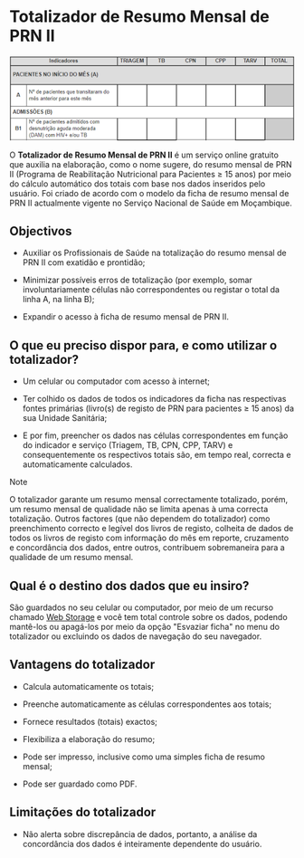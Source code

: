 # Totalizador de Resumo Mensal de PRN II

![Trecho do Totalizador do Resumo Mensal de PRN II](imagens/totalizador-de-resumo-mensal-de-prn-ii.png)

O **Totalizador de Resumo Mensal de PRN II** é um serviço online gratuito que auxilia na elaboração, como o nome sugere, do resumo mensal de PRN II (Programa de Reabilitação Nutricional para Pacientes ≥ 15 anos) por meio do cálculo automático dos totais com base nos dados inseridos pelo usuário. Foi criado de acordo com o modelo da ficha de resumo mensal de PRN II actualmente vigente no Serviço Nacional de Saúde em Moçambique.


## Objectivos

* Auxiliar os Profissionais de Saúde na totalização do resumo mensal de PRN II com exatidão e prontidão;

* Minimizar possíveis erros de totalização (por exemplo, somar involuntariamente células não correspondentes ou registar o total da linha A, na linha B);

* Expandir o acesso à ficha de resumo mensal de PRN II.


## O que eu preciso dispor para, e como utilizar o totalizador?

* Um celular ou computador com acesso à internet;

* Ter colhido os dados de todos os indicadores da ficha nas respectivas fontes primárias (livro(s) de registo de PRN para pacientes ≥ 15 anos) da sua Unidade Sanitária;

* E por fim, preencher os dados nas células correspondentes em função do indicador e serviço (Triagem, TB, CPN, CPP, TARV) e consequentemente os respectivos totais são, em tempo real, correcta e automaticamente calculados.


>[!NOTE]
>
> O totalizador garante um resumo mensal correctamente totalizado, porém, um resumo mensal de qualidade não se limita apenas à uma correcta totalização. Outros factores (que não dependem do totalizador) como preenchimento correcto e legível dos livros de registo, colheita de dados de todos os livros de registo com informação do mês em reporte, cruzamento e concordância dos dados, entre outros, contribuem sobremaneira para a qualidade de um resumo mensal.


## Qual é o destino dos dados que eu insiro?

São guardados no seu celular ou computador, por meio de um recurso chamado [Web Storage](https://developer.mozilla.org/pt-BR/docs/Web/API/Web_Storage_API) e você tem total controle sobre os dados, podendo mantê-los ou apagá-los por meio da opção "Esvaziar ficha" no menu do totalizador ou excluindo os dados de navegação do seu navegador.


## Vantagens do totalizador

* Calcula automaticamente os totais;

* Preenche automaticamente as células correspondentes aos totais;

* Fornece resultados (totais) exactos;

* Flexibiliza a elaboração do resumo;

* Pode ser impresso, inclusive como uma simples ficha de resumo mensal;

* Pode ser guardado como PDF.


## Limitações do totalizador

* Não alerta sobre discrepância de dados, portanto, a análise da concordância dos dados é inteiramente dependente do usuário.
